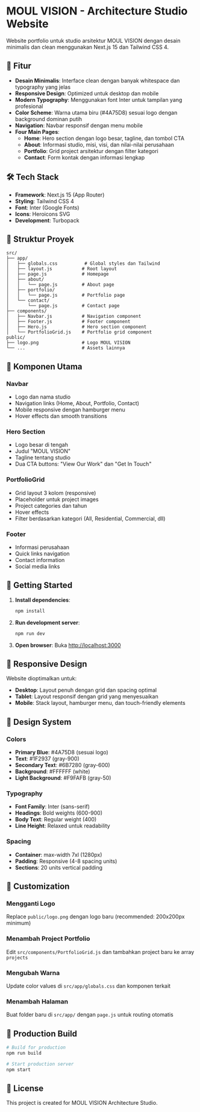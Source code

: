 # MOUL VISION - Architecture Studio Website

Website portfolio untuk studio arsitektur MOUL VISION dengan desain minimalis dan clean menggunakan Next.js 15 dan Tailwind CSS 4.

## 🚀 Fitur

- **Desain Minimalis**: Interface clean dengan banyak whitespace dan typography yang jelas
- **Responsive Design**: Optimized untuk desktop dan mobile
- **Modern Typography**: Menggunakan font Inter untuk tampilan yang profesional
- **Color Scheme**: Warna utama biru (#4A75D8) sesuai logo dengan background dominan putih
- **Navigation**: Navbar responsif dengan menu mobile
- **Four Main Pages**:
  - **Home**: Hero section dengan logo besar, tagline, dan tombol CTA
  - **About**: Informasi studio, misi, visi, dan nilai-nilai perusahaan
  - **Portfolio**: Grid project arsitektur dengan filter kategori
  - **Contact**: Form kontak dengan informasi lengkap

## 🛠️ Tech Stack

- **Framework**: Next.js 15 (App Router)
- **Styling**: Tailwind CSS 4
- **Font**: Inter (Google Fonts)
- **Icons**: Heroicons SVG
- **Development**: Turbopack

## 📁 Struktur Proyek

```
src/
├── app/
│   ├── globals.css          # Global styles dan Tailwind
│   ├── layout.js           # Root layout
│   ├── page.js             # Homepage
│   ├── about/
│   │   └── page.js         # About page
│   ├── portfolio/
│   │   └── page.js         # Portfolio page
│   └── contact/
│       └── page.js         # Contact page
├── components/
│   ├── Navbar.js           # Navigation component
│   ├── Footer.js           # Footer component
│   ├── Hero.js             # Hero section component
│   └── PortfolioGrid.js    # Portfolio grid component
public/
├── logo.png                # Logo MOUL VISION
└── ...                     # Assets lainnya
```

## 🎨 Komponen Utama

### Navbar
- Logo dan nama studio
- Navigation links (Home, About, Portfolio, Contact)
- Mobile responsive dengan hamburger menu
- Hover effects dan smooth transitions

### Hero Section
- Logo besar di tengah
- Judul "MOUL VISION"
- Tagline tentang studio
- Dua CTA buttons: "View Our Work" dan "Get In Touch"

### PortfolioGrid
- Grid layout 3 kolom (responsive)
- Placeholder untuk project images
- Project categories dan tahun
- Hover effects
- Filter berdasarkan kategori (All, Residential, Commercial, dll)

### Footer
- Informasi perusahaan
- Quick links navigation
- Contact information
- Social media links

## 🚀 Getting Started

1. **Install dependencies**:
   ```bash
   npm install
   ```

2. **Run development server**:
   ```bash
   npm run dev
   ```

3. **Open browser**:
   Buka [http://localhost:3000](http://localhost:3000)

## 📱 Responsive Design

Website dioptimalkan untuk:
- **Desktop**: Layout penuh dengan grid dan spacing optimal
- **Tablet**: Layout responsif dengan grid yang menyesuaikan
- **Mobile**: Stack layout, hamburger menu, dan touch-friendly elements

## 🎨 Design System

### Colors
- **Primary Blue**: #4A75D8 (sesuai logo)
- **Text**: #1F2937 (gray-900)
- **Secondary Text**: #6B7280 (gray-600)
- **Background**: #FFFFFF (white)
- **Light Background**: #F9FAFB (gray-50)

### Typography
- **Font Family**: Inter (sans-serif)
- **Headings**: Bold weights (600-900)
- **Body Text**: Regular weight (400)
- **Line Height**: Relaxed untuk readability

### Spacing
- **Container**: max-width 7xl (1280px)
- **Padding**: Responsive (4-8 spacing units)
- **Sections**: 20 units vertical padding

## 📝 Customization

### Mengganti Logo
Replace `public/logo.png` dengan logo baru (recommended: 200x200px minimum)

### Menambah Project Portfolio
Edit `src/components/PortfolioGrid.js` dan tambahkan project baru ke array `projects`

### Mengubah Warna
Update color values di `src/app/globals.css` dan komponen terkait

### Menambah Halaman
Buat folder baru di `src/app/` dengan `page.js` untuk routing otomatis

## 🔧 Production Build

```bash
# Build for production
npm run build

# Start production server
npm start
```

## 📄 License

This project is created for MOUL VISION Architecture Studio.

